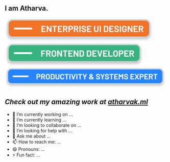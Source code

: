 ## I am Atharva.

![Hello](https://github.com/CompileZero/CompileZero/blob/master/eui.svg)
![Hello](https://github.com/CompileZero/CompileZero/blob/master/fe.svg)
![Hello](https://github.com/CompileZero/CompileZero/blob/master/ps.svg)

## _Check out my amazing work at [atharvak.ml](https://atharvak.ml)_

- 🔭 I’m currently working on ...
- 🌱 I’m currently learning ...
- 👯 I’m looking to collaborate on ...
- 🤔 I’m looking for help with ...
- 💬 Ask me about ...
- 📫 How to reach me: ...
- 😄 Pronouns: ...
- ⚡ Fun fact: ...
